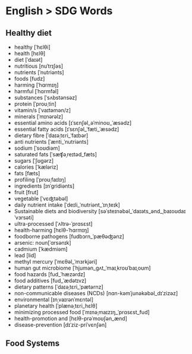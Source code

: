 # English > SDG Words

## Healthy diet
- healthy [ˈhɛlθi]
- health [hɛlθ]
- diet [ˈdaɪət]
- nutritious [nuˈtrɪʃəs]
- nutrients [ˈnutriənts]
- foods [fudz]
- harming [ˈhɑrmɪŋ]
- harmful [ˈhɑrmfəl]
- substances [ˈsʌbstənsəz]
- protein [ˈproʊˌtin]
- vitamin/s [ˈvaɪtəmən/z]
- minerals [ˈmɪnərəlz]
- essential amino acids [ɪˈsɛnʃəl_əˈminoʊ_ˈæsədz]
- essential fatty acids [ɪˈsɛnʃəl_ˈfæti_ˈæsədz]
- dietary fibre [ˈdaɪəˌtɛri_ˈfaɪbər]
- anti nutrients [ˈænti_ˈnutriənts]
- sodium [ˈsoʊdiəm]
- saturated fats [ˈsæʧəˌreɪtəd_fæts]
- sugars [ˈʃʊgərz]
- calories [ˈkæləriz]
- fats [fæts]
- profiling [ˈproʊˌfaɪlɪŋ]
- ingredients [ɪnˈgridiənts]
- fruit [frut]
- vegetable [ˈvɛʤtəbəl]
- daily nutrient intake [ˈdeɪli_ˈnutriənt_ˈɪnˌteɪk]
- Sustainable diets and biodiversity [səˈsteɪnəbəl_ˈdaɪəts_ənd_ˌbaɪoʊdaɪˈvɜrsəti]
- ultra-processed [ˈʌltrə-ˈprɑsɛst]
- health-harming [hɛlθ-ˈhɑrmɪŋ]
- foodborne pathogens [fudbɔrn_ˈpæθəʤənz]
- arsenic: noun[ˈɑrsənɪk]
- cadmium [ˈkædmiəm]
- lead [lid]
- methyl mercury [ˈmɛθəl_ˈmɜrkjəri]
- human gut microbiome [ˈhjumən_gʌt_ˈmaɪˌkroʊˈbaɪˌoʊm]
- food hazards [fud_ˈhæzərdz]
- food additives [fud_ˈædətɪvz]
- dietary patterns [ˈdaɪəˌtɛri_ˈpætərnz]
- non-communicable diseases (NCDs) [nɑn-kəmˈjunəkəbəl_dɪˈzizəz]
- environmental [ɪnˌvaɪrənˈmɛntəl]
- planetary health [ˈplænəˌtɛri_hɛlθ]
- minimizing processed food [ˈmɪnəˌmaɪzɪŋ_ˈprɑsɛst_fud]
- health-promotion and [hɛlθ-prəˈmoʊʃən_ænd]
- disease-prevention [dɪˈziz-priˈvɛnʃən]

## Food Systems

